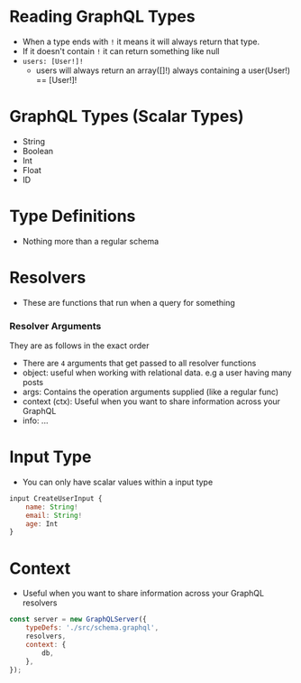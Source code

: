 # Reading GraphQL Types
- When a type ends with `!` it means it will always return that type.
- If it doesn't contain `!` it can return something like null
- `users: [User!]!`
    - users will always return an array([]!) always containing a user(User!) == [User!]!

# GraphQL Types (Scalar Types)
- String
- Boolean
- Int
- Float
- ID

# Type Definitions
- Nothing more than a regular schema

# Resolvers
- These are functions that run when a query for something

### Resolver Arguments
They are as follows in the exact order 
- There are `4` arguments that get passed to all resolver functions
- object: useful when working with relational data. e.g a user having many posts 
- args: Contains the operation arguments supplied (like a regular func)
- context (ctx): Useful when you want to share information across your GraphQL
- info: ...

# Input Type
- You can only have scalar values within a input type 
```js
input CreateUserInput {
    name: String!
    email: String!
    age: Int
}
```
# Context
- Useful when you want to share information across your GraphQL resolvers
```js
const server = new GraphQLServer({
    typeDefs: './src/schema.graphql',
    resolvers,
    context: {
        db,
    },
});
```
